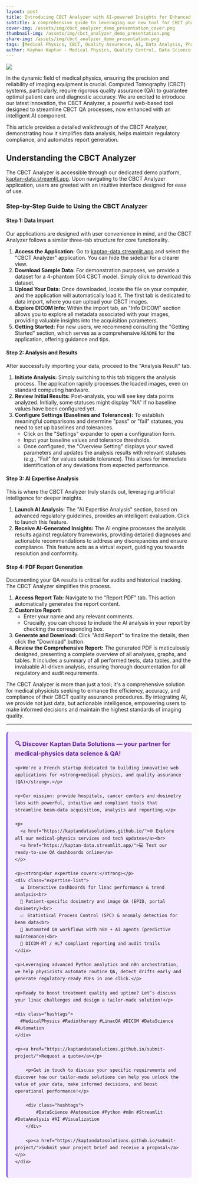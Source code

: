 ```yaml
---
layout: post
title: Introducing CBCT Analyzer with AI-powered Insights for Enhanced Quality Assurance
subtitle: A comprehensive guide to leveraging our new tool for CBCT phantom analysis and regulatory compliance
cover-img: /assets/img/cbct_analyzer_demo_presentation_cover.png
thumbnail-img: /assets/img/cbct_analyzer_demo_presentation.png
share-img: /assets/img/cbct_analyzer_demo_presentation.png
tags: [Medical Physics, CBCT, Quality Assurance, AI, Data Analysis, Phantom, Regulatory Compliance, PDF Reports]
author: Kayhan Kaptan - Medical Physics, Quality Control, Data Science and Automation
---
```


[![](/assets/img/cbct_analyzer_demo_presentation.png)](https://www.youtube.com/channel/UCWkX7E-ImVbf0O3ocAW51wg)

In the dynamic field of medical physics, ensuring the precision and reliability of imaging equipment is crucial. Computed Tomography (CBCT) systems, particularly, require rigorous quality assurance (QA) to guarantee optimal patient care and diagnostic accuracy. We are excited to introduce our latest innovation, the CBCT Analyzer, a powerful web-based tool designed to streamline CBCT QA processes, now enhanced with an intelligent AI component.

This article provides a detailed walkthrough of the CBCT Analyzer, demonstrating how it simplifies data analysis, helps maintain regulatory compliance, and automates report generation.

## Understanding the CBCT Analyzer

The CBCT Analyzer is accessible through our dedicated demo platform, [kaptan-data.streamlit.app](http://kaptan-data.streamlit.app/). Upon navigating to the CBCT Analyzer application, users are greeted with an intuitive interface designed for ease of use.

### Step-by-Step Guide to Using the CBCT Analyzer

#### Step 1: Data Import

Our applications are designed with user convenience in mind, and the CBCT Analyzer follows a similar three-tab structure for core functionality.

1.  **Access the Application:** Go to [kaptan-data.streamlit.app](http://kaptan-data.streamlit.app/) and select the "CBCT Analyzer" application. You can hide the sidebar for a clearer view.
2.  **Download Sample Data:** For demonstration purposes, we provide a dataset for a 4-phantom 504 CBCT model. Simply click to download this dataset.
3.  **Upload Your Data:** Once downloaded, locate the file on your computer, and the application will automatically load it. The first tab is dedicated to data import, where you can upload your CBCT images.
4.  **Explore DICOM Info:** Within the import tab, an "Info DICOM" section allows you to explore all metadata associated with your images, providing valuable insights into the acquisition parameters.
5.  **Getting Started:** For new users, we recommend consulting the "Getting Started" section, which serves as a comprehensive `README` for the application, offering guidance and tips.

#### Step 2: Analysis and Results

After successfully importing your data, proceed to the "Analysis Result" tab.

1.  **Initiate Analysis:** Simply switching to this tab triggers the analysis process. The application rapidly processes the loaded images, even on standard computing hardware.
2.  **Review Initial Results:** Post-analysis, you will see key data points analyzed. Initially, some statuses might display "NA" if no baseline values have been configured yet.
3.  **Configure Settings (Baselines and Tolerances):** To establish meaningful comparisons and determine "pass" or "fail" statuses, you need to set up baselines and tolerances.
    *   Click on the "Settings" expander to open a configuration form.
    *   Input your baseline values and tolerance thresholds.
    *   Once configured, the "Overview Setting" displays your saved parameters and updates the analysis results with relevant statuses (e.g., "Fail" for values outside tolerance). This allows for immediate identification of any deviations from expected performance.

#### Step 3: AI Expertise Analysis

This is where the CBCT Analyzer truly stands out, leveraging artificial intelligence for deeper insights.

1.  **Launch AI Analysis:** The "AI Expertise Analysis" section, based on advanced regulatory guidelines, provides an intelligent evaluation. Click to launch this feature.
2.  **Receive AI-Generated Insights:** The AI engine processes the analysis results against regulatory frameworks, providing detailed diagnoses and actionable recommendations to address any discrepancies and ensure compliance. This feature acts as a virtual expert, guiding you towards resolution and conformity.

#### Step 4: PDF Report Generation

Documenting your QA results is critical for audits and historical tracking. The CBCT Analyzer simplifies this process.

1.  **Access Report Tab:** Navigate to the "Report PDF" tab. This action automatically generates the report content.
2.  **Customize Report:**
    *   Enter your name and any relevant comments.
    *   Crucially, you can choose to include the AI analysis in your report by checking the corresponding box.
3.  **Generate and Download:** Click "Add Report" to finalize the details, then click the "Download" button.
4.  **Review the Comprehensive Report:** The generated PDF is meticulously designed, presenting a complete overview of all analyses, graphs, and tables. It includes a summary of all performed tests, data tables, and the invaluable AI-driven analysis, ensuring thorough documentation for all regulatory and audit requirements.

The CBCT Analyzer is more than just a tool; it's a comprehensive solution for medical physicists seeking to enhance the efficiency, accuracy, and compliance of their CBCT quality assurance procedures. By integrating AI, we provide not just data, but actionable intelligence, empowering users to make informed decisions and maintain the highest standards of imaging quality.

---

<html lang="en">
<head>
    <meta charset="UTF-8">
    <meta name="viewport" content="width=device-width, initial-scale=1.0">
    <title>Kaptan Data Solutions</title>
    <style>
        .citation {
            background-color: #f3e8ff;
            border-left: 4px solid #8b5cf6;
            padding: 20px;
            margin: 20px 0;
            border-radius: 8px;
            font-family: -apple-system, BlinkMacSystemFont, 'Segoe UI', Roboto, sans-serif;
            line-height: 1.6;
        }
        .citation h3 {
            color: #6b21a8;
            margin-top: 0;
        }
        .citation a {
            color: #7c3aed;
            text-decoration: none;
        }
        .citation a:hover {
            text-decoration: underline;
        }
        .expertise-list {
            margin: 15px 0;
        }
        .hashtags {
            font-weight: bold;
            color: #7c3aed;
            margin-top: 15px;
        }
    </style>
</head>
<body>
    <div class="citation">
        <h3>🔍 Discover Kaptan Data Solutions — your partner for medical-physics data science & QA!</h3>

    <p>We're a French startup dedicated to building innovative web applications for <strong>medical physics, and quality assurance (QA)</strong>.</p>

    <p>Our mission: provide hospitals, cancer centers and dosimetry labs with powerful, intuitive and compliant tools that streamline beam-data acquisition, analysis and reporting.</p>

    <p>
      <a href="https://kaptandatasolutions.github.io/">🌐 Explore all our medical-physics services and tech updates</a><br>
      <a href="https://kaptan-data.streamlit.app/">💻 Test our ready-to-use QA dashboards online</a>
    </p>

    <p><strong>Our expertise covers:</strong></p>
    <div class="expertise-list">
      📊 Interactive dashboards for linac performance & trend analysis<br>
      🔬 Patient-specific dosimetry and image QA (EPID, portal dosimetry)<br>
      📈 Statistical Process Control (SPC) & anomaly detection for beam data<br>
      🤖 Automated QA workflows with n8n + AI agents (predictive maintenance)<br>
      📑 DICOM-RT / HL7 compliant reporting and audit trails
    </div>

    <p>Leveraging advanced Python analytics and n8n orchestration, we help physicists automate routine QA, detect drifts early and generate regulatory-ready PDFs in one click.</p>

    <p>Ready to boost treatment quality and uptime? Let’s discuss your linac challenges and design a tailor-made solution!</p>

    <div class="hashtags">
      #MedicalPhysics #Radiotherapy #LinacQA #DICOM #DataScience #Automation
    </div>

    <p><a href="https://kaptandatasolutions.github.io/submit-project/">Request a quote</a></p>
        
        <p>Get in touch to discuss your specific requirements and discover how our tailor-made solutions can help you unlock the value of your data, make informed decisions, and boost operational performance!</p>
        
        <div class="hashtags">
            #DataScience #Automation #Python #n8n #Streamlit #DataAnalysis #AI #Visualization
        </div>
        
        <p><a href="https://kaptandatasolutions.github.io/submit-project/">Submit your project brief and receive a proposal</a></p>
    </div>
</body>
</html>